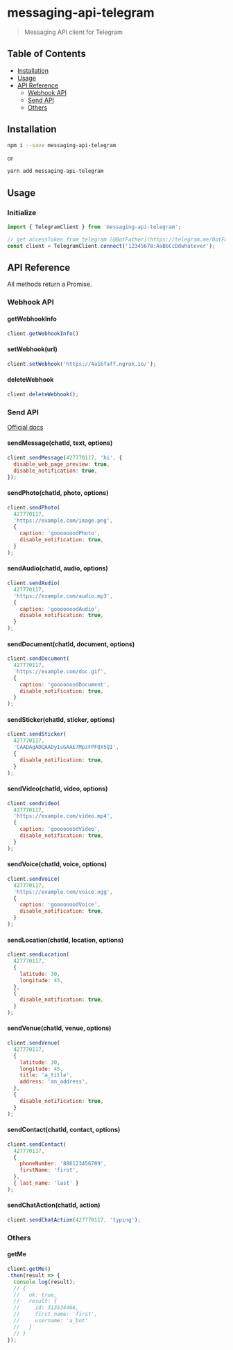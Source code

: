 # messaging-api-telegram

> Messaging API client for Telegram

## Table of Contents

- [Installation](#installation)
- [Usage](#usage)
- [API Reference](#api-reference)
  * [Webhook API](#webhook-api)
  * [Send API](#send-api)
  * [Others](#others)

## Installation

```sh
npm i --save messaging-api-telegram
```
or
```sh
yarn add messaging-api-telegram
```

## Usage

### Initialize

```js
import { TelegramClient } from 'messaging-api-telegram';

// get accessToken from telegram [@BotFather](https://telegram.me/BotFather)
const client = TelegramClient.connect('12345678:AaBbCcDdwhatever');
```

## API Reference

All methods return a Promise.

### Webhook API

#### getWebhookInfo

```js
client.getWebhookInfo()
```

#### setWebhook(url)

```js
client.setWebhook('https://4a16faff.ngrok.io/');
```

#### deleteWebhook

```js
client.deleteWebhook();
```

### Send API

[Official docs](https://core.telegram.org/bots/api#available-methods)

#### sendMessage(chatId, text, options)

```js
client.sendMessage(427770117, 'hi', {
  disable_web_page_preview: true,
  disable_notification: true,
});
```

#### sendPhoto(chatId, photo, options)

```js
client.sendPhoto(
  427770117,
  'https://example.com/image.png',
  {
    caption: 'gooooooodPhoto',
    disable_notification: true,
  }
);
```

#### sendAudio(chatId, audio, options)

```js
client.sendAudio(
  427770117,
  'https://example.com/audio.mp3',
  {
    caption: 'gooooooodAudio',
    disable_notification: true,
  }
);
```

#### sendDocument(chatId, document, options)

```js
client.sendDocument(
  427770117,
  'https://example.com/doc.gif',
  {
    caption: 'gooooooodDocument',
    disable_notification: true,
  }
);
```

#### sendSticker(chatId, sticker, options)

```js
client.sendSticker(
  427770117,
  'CAADAgADQAADyIsGAAE7MpzFPFQX5QI',
  {
    disable_notification: true,
  }
);
```

#### sendVideo(chatId, video, options)

```js
client.sendVideo(
  427770117,
  'https://example.com/video.mp4',
  {
    caption: 'gooooooodVideo',
    disable_notification: true,
  }
);
```

#### sendVoice(chatId, voice, options)

```js
client.sendVoice(
  427770117,
  'https://example.com/voice.ogg',
  {
    caption: 'gooooooodVoice',
    disable_notification: true,
  }
);
```

#### sendLocation(chatId, location, options)

```js
client.sendLocation(
  427770117,
  {
    latitude: 30,
    longitude: 45,
  },
  {
    disable_notification: true,
  }
);
```

#### sendVenue(chatId, venue, options)

```js
client.sendVenue(
  427770117,
  {
    latitude: 30,
    longitude: 45,
    title: 'a_title',
    address: 'an_address',
  },
  {
    disable_notification: true,
  }
);
```

#### sendContact(chatId, contact, options)

```js
client.sendContact(
  427770117,
  {
    phoneNumber: '886123456789',
    firstName: 'first',
  },
  { last_name: 'last' }
);
```

#### sendChatAction(chatId, action)

```js
client.sendChatAction(427770117, 'typing');
```

### Others

#### getMe

```js
client.getMe()
.then(result => {
  console.log(result);
  // {
  //   ok: true,
  //   result: {
  //     id: 313534466,
  //     first_name: 'first',
  //     username: 'a_bot'
  //   }
  // }
});
```
